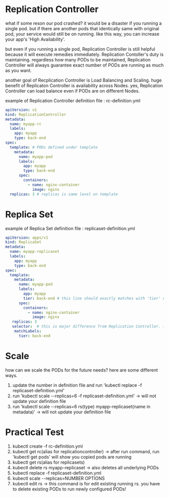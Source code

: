 # Replication Controller
what if some reson our pod crashed? it would be a disaster if you running a single pod. but if there are another pods that identically same with original pod,
your service would still be on running. like this way, you can increase your app's 'High Availability'.

but even if you running a single pod, Replication Controller is still helpful because it will execute remedies immediately. Replication Contoller's duty is 
maintaining. regardless how many PODs to be maintained, Replication Controller will always guarantee exact number of PODs are running as much as you want.

another goal of Recplication Controller is Load Balancing and Scaling. huge benefit of Replicaton Controller is availability across Nodes. 
yes, Replication Controller can load balance even if PODs are on different Nodes. 


example of Replication Controller definition file : rc-definition.yml
```YAML
apiVersion: v1
kind: ReplicationController
metadata: 
  name: myapp-rc
  labels:
    app: myapp
    type: back-end
spec:
  template: # PODs defined under template
    metadata:
      name: myapp-pod
      labels:
        app: myapp
        type: back-end
      spec:
        containers:
          - name: nginx-container
            image: nginx
  replicas: 3 # replicas is same level on template
```

# Replica Set
example of Replica Set definition file : replicaset-definition.yml
```YAML
apiVersion: apps/v1
kind: ReplicaSet
metadata:
  name: myapp-replicaset
  labels:
    app: myapp
    type: back-end
spec:
  template:
    metadata:
      name: myapp-pod
      labels:
        app: myapp
        tier: back-end # this line should exactly matches with 'tier' under selector/matchLabels
      spec:
        containers:
          - name: nginx-container
            image: nginx
   replicas: 3
   selector:  # this is major difference from Replication Controller. if selector matches to the PODs, regardless the PODs were created before Replica Set created, it also manages those PODs.
    matchLabels:
      tier: back-end
```

# Scale
how can we scale the PODs for the future needs? here are some different ways.

1. update the number in definition file and run 'kubectl replace -f replicaset-definition.yml'
2. run 'kubectl scale --replicas=6 -f replicaset-definition.yml' -> will not update your definition file
3. run 'kubectl scale --replicas=6 rs(type) myapp-replicaset(name in metadata)' -> will not update your definition file

# Practical Test
1. kubectl create -f rc-definition.yml
2. kubectl get rc(alias for replicationcontroller) -> after run command, run 'kubectl get pods' will show you copied pods are running
3. kubectl get rs(alias for replicasets)
4. kubectl delete rs myapp-replicaset -> also deletes all underlying PODs
5. kubectl replace -f replicaset-definition.yml
6. kubectl scale --replicas=NUMBER OPTIONS
7. kubectl edit rs -> this command is for edit existing running rs. you have to delete existing PODs to run newly configured PODs!
